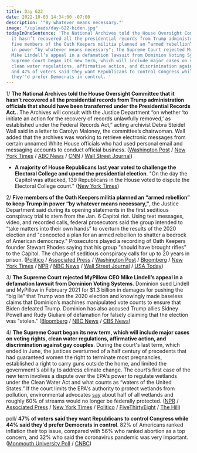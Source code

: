 ```yaml
---
title: Day 622
date: 2022-10-03 14:34:00 -07:00
description: '"By whatever means necessary."'
image: "/uploads/day-622-biden.jpg"
todayInOneSentence: 'The National Archives told the House Oversight Committee that
  it hasn’t recovered all the presidential records from Trump administration officials;
  five members of the Oath Keepers militia planned an “armed rebellion” to keep Trump
  in power “by whatever means necessary"; the Supreme Court rejected MyPillow CEO
  Mike Lindell’s appeal in a defamation lawsuit from Dominion Voting Systems; the
  Supreme Court began its new term, which will include major cases on voting rights,
  clean water regulations, affirmative action, and discrimination against gay couples;
  and 47% of voters said they want Republicans to control Congress while 44% said
  they''d prefer Democrats in control. '
---
```


1/ **The National Archives told the House Oversight Committee that it hasn’t recovered all the presidential records from Trump administration officials that should have been transferred under the Presidential Records Act.**. The Archives will consult with the Justice Department “on whether ‘to initiate an action for the recovery of records unlawfully removed,’ as established under the Federal Records Act,” acting archivist Debra Steidel Wall said in a letter to Carolyn Maloney, the committee’s chairwoman. Wall added that the archives was working to retrieve electronic messages from certain unnamed White House officials who had used personal email and messaging accounts to conduct official business. ([Washington Post](https://www.washingtonpost.com/politics/2022/10/01/trump-presidential-records-national-archives/) / [New York Times](https://www.nytimes.com/2022/10/01/us/politics/trump-white-house-records-national-archives.html) / [ABC News](https://abcnews.go.com/Politics/national-archives-missing-trump-administration-records/story?id=90834006) / [CNN](https://www.cnn.com/2022/10/01/politics/national-archives-trump-records-house-oversight-committee/index.html) /  [Wall Street Journal](https://www.wsj.com/articles/national-archives-says-some-trump-administration-records-are-still-missing-11664650806?mod=djemalertNEWS))

* **A majority of House Republicans last year voted to challenge the Electoral College and upend the presidential election**. "On the day the Capitol was attacked, 139 Republicans in the House voted to dispute the Electoral College count." ([New York Times](https://www.nytimes.com/2022/10/03/us/politics/republican-election-objectors.html))

2/ **Five members of the Oath Keepers militia planned an “armed rebellion” to keep Trump in power “by whatever means necessary,"**, the Justice Department said during its opening statements in the first seditious conspiracy trial to stem from the Jan. 6 Capitol riot. Using text messages, video, and recorded calls, federal prosecutors said the group intended to “take matters into their own hands” to overturn the results of the 2020 election and "concocted a plan for an armed rebellion to shatter a bedrock of American democracy." Prosecutors played a recording of Oath Keepers founder Stewart Rhodes saying that his group "should have brought rifles" to the Capitol. The charge of seditious conspiracy calls for up to 20 years in prison. ([Politico](https://www.politico.com/news/2022/10/03/oath-keepers-trial-begins-in-highest-profile-jan-6-case-to-date-00060002) / [Associated Press](https://apnews.com/article/oath-keepers-capitol-riot-trial-day-1-5a5edf6cbffc2a997aafb1036f858de1) / [Washington Post](https://www.washingtonpost.com/dc-md-va/2022/10/03/oath-keepers-trial-live-updates/) / [Bloomberg](https://www.bloomberg.com/news/articles/2022-10-03/oath-keepers-attacked-our-country-itself-on-jan-6-doj-says?srnd=premium-canada&sref=MIBMEEoj) / [New York Times](https://www.nytimes.com/2022/10/03/us/politics/jan-6-oath-keepers-trial.html?action=click&module=Well&pgtype=Homepage&section=US%20Politics) / [NPR](https://www.npr.org/2022/10/03/1126576420/oath-keepers-seditious-conspiracy-jan-6-trial-opening-statements) / [NBC News](https://www.nbcnews.com/politics/justice-department/oath-keepers-leader-regretted-not-guns-jan-6-prosecutors-say-seditious-rcna50244) / [Wall Street Journal](https://www.wsj.com/articles/oath-keepers-planned-for-armed-rebellion-in-jan-6-capitol-attack-prosecutors-say-11664814204?mod=politics_lead_pos1) / [USA Today](https://www.usatoday.com/story/news/politics/2022/10/03/oath-keepers-trial-opening-arguments/8165981001/))

3/ **The Supreme Court rejected MyPillow CEO Mike Lindell’s appeal in a defamation lawsuit from Dominion Voting Systems**. Dominion sued Lindell and MyPillow in February 2021 for $1.3 billion in damages for pushing the “big lie” that Trump won the 2020 election and knowingly made baseless claims that Dominion’s machines manipulated vote counts to ensure that Biden defeated Trump. Dominion has also accused Trump allies Sidney Powell and Rudy Giuliani of defamation for falsely claiming that the election was "stolen." ([Bloomberg](https://www.bloomberg.com/news/articles/2022-10-03/mypillow-s-lindell-rejected-by-supreme-court-on-defamation-suit?sref=MIBMEEoj) / [NBC News](https://www.nbcnews.com/politics/supreme-court/supreme-court-rejects-trump-ally-mike-lindells-appeal-2020-election-la-rcna48409) / [CBS News](https://www.cbsnews.com/news/supreme-court-mypillow-mike-lindell-defamation-case/))

4/ **The Supreme Court began its new term, which will include major cases on voting rights, clean water regulations, affirmative action, and discrimination against gay couples**. During the court's last term, which ended in June, the justices overturned of a half century of precedents that had guaranteed women the right to terminate most pregnancies, established a right to carry guns outside the home, and limited the government's ability to address climate change. The court’s first case of the new term involves a dispute over the EPA's power to regulate wetlands under the Clean Water Act and what counts as “waters of the United States.” If the court limits the EPA's authority to protect wetlands from pollution, environmental advocates [say](https://www.washingtonpost.com/politics/2022/10/03/supreme-court-clean-water-act/) about half of all wetlands and roughly 60% of streams would no longer be federally protected. ([NPR](https://www.npr.org/2022/10/03/1126041958/supreme-court-new-term) / [Associated Press](https://apnews.com/article/ketanji-brown-jackson-us-supreme-court-politics-health-government-and-8efa4b9f20a70252fb6262c5c4d98c3f) / [New York Times](https://www.nytimes.com/2022/10/02/us/conservative-supreme-court-legitimacy.html) / [Politico](https://www.politico.com/news/2022/10/02/damaged-supreme-court-returns-00059911) / [FiveThirtyEight](https://fivethirtyeight.com/features/supreme-court-kill-voting-rights-act/) / [The Hill](https://thehill.com/regulation/court-battles/3668846-five-cases-to-watch-as-a-conservative-supreme-court-begins-its-new-term/))

poll/ **47% of voters said they want Republicans to control Congress while 44% said they'd prefer Democrats in control**. 82% of Americans ranked inflation their top issue, compared with 56% who ranked abortion as a top concern, and 32% who said the coronavirus pandemic was very important. ([Monmouth University Poll](https://www.monmouth.edu/polling-institute/reports/monmouthpoll_us_100322/) / [CNBC](https://www.cnbc.com/2022/10/03/economy-inflation-top-of-mind-for-midterm-voters-giving-gop-slight-edge-in-new-monmouth-poll.html))